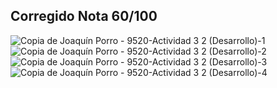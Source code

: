 ## Corregido Nota 60/100

![Copia de Joaquín Porro - 9520-Actividad 3 2 (Desarrollo)-1](https://github.com/jporro/AnalisisDeLaInformacion/assets/103942784/5a35101b-772c-4489-b246-a57ac992475b)
![Copia de Joaquín Porro - 9520-Actividad 3 2 (Desarrollo)-2](https://github.com/jporro/AnalisisDeLaInformacion/assets/103942784/89a4cae0-9475-4e15-b171-a121ec730226)
![Copia de Joaquín Porro - 9520-Actividad 3 2 (Desarrollo)-3](https://github.com/jporro/AnalisisDeLaInformacion/assets/103942784/b6011264-0b38-4caa-8b8c-c74c684ce263)
![Copia de Joaquín Porro - 9520-Actividad 3 2 (Desarrollo)-4](https://github.com/jporro/AnalisisDeLaInformacion/assets/103942784/f5a7127b-c8fb-4e66-9043-3f96bbfa8ecf)
